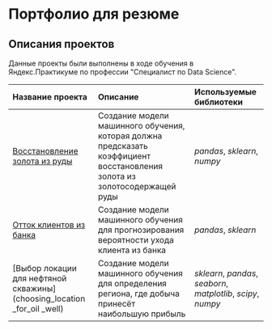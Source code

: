 # Портфолио для резюме



## Описания проектов 

Данные проекты были выполнены в ходе обучения в Яндекс.Практикуме по профессии "Специалист по Data Science".

| Название проекта | Описание | Используемые библиотеки | 
| :---------------------- | :---------------------- | :---------------------- |
| [Восстановление золота из руды](recovery_of_gold_from_ore) | Создание модели машинного обучения, которая должна предсказать коэффициент восстановления золота из золотосодержащей руды | *pandas*, *sklearn*, *numpy* |
| [Отток клиентов из банка](analysis_of_the_outflow_of_customers_from_the_bank) | Создание модели машинного обучения для прогнозирования вероятности ухода клиента из банка | *pandas*, *sklearn* |
| [Выбор локации для нефтяной скважины](choosing_location _for_oil _well) | Создание модели машинного обучения для определения региона, где добыча принесёт наибольшую прибыль | *sklearn*, *pandas*, *seaborn*, *matplotlib*, *scipy*, *numpy* |

